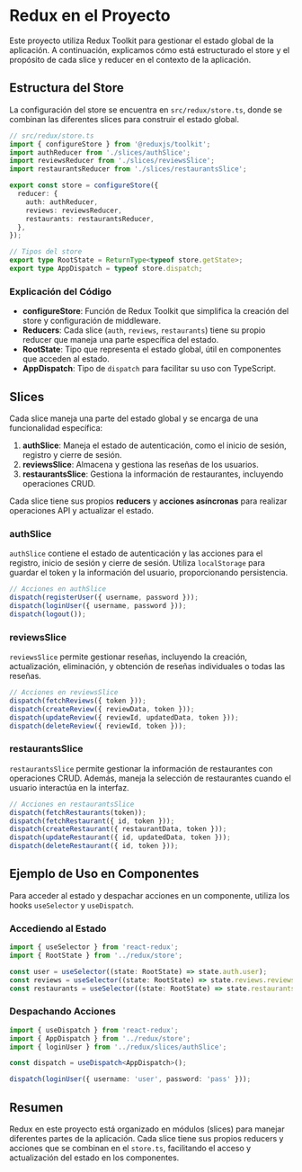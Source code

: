 # Redux en el Proyecto

Este proyecto utiliza Redux Toolkit para gestionar el estado global de la aplicación. A continuación, explicamos cómo está estructurado el store y el propósito de cada slice y reducer en el contexto de la aplicación.

## Estructura del Store

La configuración del store se encuentra en `src/redux/store.ts`, donde se combinan las diferentes slices para construir el estado global.

```typescript
// src/redux/store.ts
import { configureStore } from '@reduxjs/toolkit';
import authReducer from './slices/authSlice';
import reviewsReducer from './slices/reviewsSlice';
import restaurantsReducer from './slices/restaurantsSlice';

export const store = configureStore({
  reducer: {
    auth: authReducer,
    reviews: reviewsReducer,
    restaurants: restaurantsReducer,
  },
});

// Tipos del store
export type RootState = ReturnType<typeof store.getState>;
export type AppDispatch = typeof store.dispatch;
```

### Explicación del Código

- **configureStore**: Función de Redux Toolkit que simplifica la creación del store y configuración de middleware.
- **Reducers**: Cada slice (`auth`, `reviews`, `restaurants`) tiene su propio reducer que maneja una parte específica del estado.
- **RootState**: Tipo que representa el estado global, útil en componentes que acceden al estado.
- **AppDispatch**: Tipo de `dispatch` para facilitar su uso con TypeScript.

## Slices

Cada slice maneja una parte del estado global y se encarga de una funcionalidad específica:

1. **authSlice**: Maneja el estado de autenticación, como el inicio de sesión, registro y cierre de sesión.
2. **reviewsSlice**: Almacena y gestiona las reseñas de los usuarios.
3. **restaurantsSlice**: Gestiona la información de restaurantes, incluyendo operaciones CRUD.

Cada slice tiene sus propios **reducers** y **acciones asíncronas** para realizar operaciones API y actualizar el estado.

### authSlice

`authSlice` contiene el estado de autenticación y las acciones para el registro, inicio de sesión y cierre de sesión. Utiliza `localStorage` para guardar el token y la información del usuario, proporcionando persistencia.

```typescript
// Acciones en authSlice
dispatch(registerUser({ username, password }));
dispatch(loginUser({ username, password }));
dispatch(logout());
```

### reviewsSlice

`reviewsSlice` permite gestionar reseñas, incluyendo la creación, actualización, eliminación, y obtención de reseñas individuales o todas las reseñas.

```typescript
// Acciones en reviewsSlice
dispatch(fetchReviews({ token }));
dispatch(createReview({ reviewData, token }));
dispatch(updateReview({ reviewId, updatedData, token }));
dispatch(deleteReview({ reviewId, token }));
```

### restaurantsSlice

`restaurantsSlice` permite gestionar la información de restaurantes con operaciones CRUD. Además, maneja la selección de restaurantes cuando el usuario interactúa en la interfaz.

```typescript
// Acciones en restaurantsSlice
dispatch(fetchRestaurants(token));
dispatch(fetchRestaurant({ id, token }));
dispatch(createRestaurant({ restaurantData, token }));
dispatch(updateRestaurant({ id, updatedData, token }));
dispatch(deleteRestaurant({ id, token }));
```

## Ejemplo de Uso en Componentes

Para acceder al estado y despachar acciones en un componente, utiliza los hooks `useSelector` y `useDispatch`.

### Accediendo al Estado

```typescript
import { useSelector } from 'react-redux';
import { RootState } from '../redux/store';

const user = useSelector((state: RootState) => state.auth.user);
const reviews = useSelector((state: RootState) => state.reviews.reviews);
const restaurants = useSelector((state: RootState) => state.restaurants.restaurants);
```

### Despachando Acciones

```typescript
import { useDispatch } from 'react-redux';
import { AppDispatch } from '../redux/store';
import { loginUser } from '../redux/slices/authSlice';

const dispatch = useDispatch<AppDispatch>();

dispatch(loginUser({ username: 'user', password: 'pass' }));
```

## Resumen

Redux en este proyecto está organizado en módulos (slices) para manejar diferentes partes de la aplicación. Cada slice tiene sus propios reducers y acciones que se combinan en el `store.ts`, facilitando el acceso y actualización del estado en los componentes.